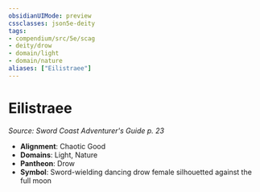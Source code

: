 ```yaml
---
obsidianUIMode: preview
cssclasses: json5e-deity
tags:
- compendium/src/5e/scag
- deity/drow
- domain/light
- domain/nature
aliases: ["Eilistraee"]
---
```

# Eilistraee
*Source: Sword Coast Adventurer's Guide p. 23* 

- **Alignment**: Chaotic Good
- **Domains**: Light, Nature
- **Pantheon**: Drow
- **Symbol**: Sword-wielding dancing drow female silhouetted against the full moon